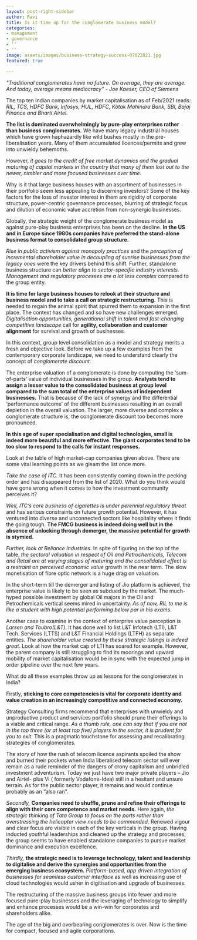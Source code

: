 ```yaml
---
layout: post-right-sidebar
author: Ravi
title: Is it time up for the conglomerate business model?
categories:
- management
- governance
- ''
- ''
image: assets/images/business-strategy-success-07022021.jpg
featured: true

---
```


_"Traditional conglomerates have no future. On average, they are average. And today, average means mediocracy" - Joe Kaeser, CEO of Siemens_

The top ten Indian companies by market capitalisation as of Feb/2021 reads: _RIL, TCS, HDFC Bank, Infosys, HUL, HDFC, Kotak Mahindra Bank, SBI, Bajaj Finance and Bharti Airtel._

**The list is dominated overwhelmingly by pure-play enterprises rather than business conglomerates.** We have many legacy industrial houses which have grown haphazardly like wild bushes mostly in the pre-liberalisation years. Many of them accumulated licences/permits and grew into unwieldy behemoths.

However, _it goes to the credit of free market dynamics and the gradual maturing of capital markets in the country that many of them lost out to the newer, nimbler and more focused businesses over time._

Why is it that large business houses with an assortment of businesses in their portfolio seem less appealing to discerning investors? Some of the key factors for the loss of investor interest in them are rigidity of corporate structure, power-centric governance processes, blurring of strategic focus and dilution of economic value accretion from non-synergic businesses.

Globally, the strategic weight of the conglomerate business model as against pure-play business enterprises has been on the decline. **In the US and in Europe since 1980s companies have preferred the stand-alone business format to consolidated group structure.**

_Rise in_ _public activism against monopoly practices_ and the _perception of incremental shareholder value in decoupling of sunrise businesses from the legacy_ _ones_ were the key drivers behind this shift. Further, standalone business structure can _better align to sector-specific industry interests. Management and regulatory processes are a lot less complex_ compared to the group entity.

**It is time for large business houses to relook at their structure and business model and to take a call on strategic restructuring.** This is needed to regain the animal spirit that spurred them to expansion in the first place. The context has changed and so have new challenges emerged. _Digitalisation opportunities, generational shift in talent and fast-changing competitive landscape_ call for **agility, collaboration and customer alignment** for survival and growth of businesses.

In this context, group level consolidation as a model and strategy merits a fresh and objective look. Before we take up a few examples from the contemporary corporate landscape, we need to understand clearly the concept of _conglomerate discount._

The enterprise valuation of a conglomerate is done by computing the ‘sum-of-parts’ value of individual businesses in the group. **Analysts tend to assign a lesser value to the consolidated business at group level compared to the sum total of the enterprise values of independent businesses.** That is because of the lack of synergy and the differential ‘performance outcome’ of the different businesses resulting in an overall depletion in the overall valuation. The larger, more diverse and complex a conglomerate structure is, the conglomerate discount too becomes more pronounced.

**In this age of super specialisation and digital technologies, small is indeed more beautiful and more effective. The giant corporates tend to be too slow to respond to the calls for instant responses.**

Look at the table of high market-cap companies given above. There are some vital learning points as we gleam the list once more.

_Take the case of ITC._ It has been consistently coming down in the pecking order and has disappeared from the list of 2020. What do you think would have gone wrong when it comes to how the investment community perceives it?

_Well, ITC’s core business of cigarettes is under perennial regulatory threat_ and has serious constraints on future growth potential. However, it has ventured into diverse and unconnected sectors like hospitality where it finds the going tough. **The FMCG business is indeed doing well but in the absence of unlocking through demerger, the massive potential for growth is stymied.**

_Further, look at Reliance Industries_. In spite of figuring on the top of the table, _the sectoral valuation in respect of Oil and Petrochemicals, Telecom and Retail are at varying stages of maturing and the consolidated effect is a restraint on perceived economic value_ growth in the near term. The slow monetisation of fibre optic network is a huge drag on valuation.

In the short-term till the demerger and listing of Jio platform is achieved, the enterprise value is likely to be seen as subdued by the market. The much-hyped possible investment by global Oil majors in the Oil and Petrochemicals vertical seems mired in uncertainty. _As of now, RIL to me is like a student with high potential performing below par in his exams._

Another case to examine in the context of enterprise value perception is _Larsen and Toubro(L&T)_. It has done well to list L&T Infotech (LTI), L&T Tech. Services (LTTS) and L&T Financial Holdings (LTFH) as separate entities. _The shareholder value created by these strategic listings is indeed great_. Look at how the market cap of LTI has soared for example. However, the parent company is still struggling to find its moorings and upward mobility of market capitalisation would be in sync with the expected jump in order pipeline over the next few years.

What do all these examples throw up as lessons for the conglomerates in India?

Firstly, **sticking to core competencies is vital for corporate identity and value creation in an increasingly competitive and connected economy.**

Strategy Consulting firms recommend that enterprises with unwieldy and unproductive product and services portfolio should prune their offerings to a viable and critical range. _As a thumb rule, one can say that if you are not in the top three (or at least top five) players in the sector, it is prudent for you to exit._ This is a pragmatic touchstone for assessing and recalibrating strategies of conglomerates.

The story of how the rush of telecom licence aspirants spoiled the show and burned their pockets when India liberalised telecom sector will ever remain as a rude reminder of the dangers of crony capitalism and unbridled investment adventurism. Today we just have two major private players – Jio and Airtel- plus Vi ( formerly Vodafone-Idea) still in a hesitant and unsure terrain. As for the public sector player, it remains and would continue probably as an “also ran”.

_Secondly,_ **Companies need to shuffle, prune and refine their offerings to align with their core competence and market needs.** Here again, _the strategic thinking of Tata Group to focus on the parts rather than overstressing the helicopter view needs to be commended._ Renewed vigour and clear focus are visible in each of the key verticals in the group. Having inducted youthful leaderships and cleaned up the strategy and processes, the group seems to have enabled standalone companies to pursue market dominance and execution excellence.

_Thirdly,_ **the strategic need is to leverage technology, talent and leadership to digitalise and derive the synergies and opportunities from the emerging business ecosystem.** _Platform-based, app driven integration of businesses for seamless customer interface_ as well as increasing use of cloud technologies would usher in digitisation and upgrade of businesses.

The restructuring of the massive business groups into fewer and more focused pure-play businesses and the leveraging of technology to simplify and enhance processes would be a win-win for corporates and shareholders alike.

The age of the big and overbearing conglomerates is over. Now is the time for compact, focused and agile corporations.